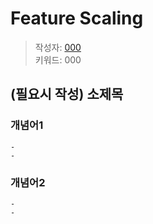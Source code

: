 # Feature Scaling
> 작성자: [000](github.com/id)   
> 키워드: 000

## (필요시 작성) 소제목

### **개념어1**
    -
    - 

### **개념어2**
    - 
    - 
